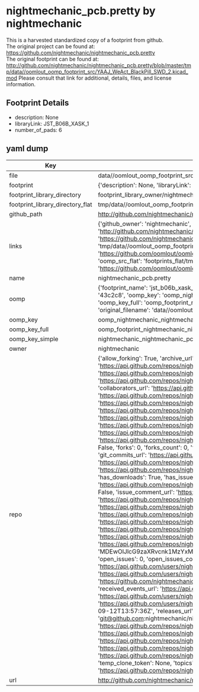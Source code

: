 # nightmechanic_pcb.pretty by nightmechanic  
This is a harvested standardized copy of a footprint from github.  
The original project can be found at:  
https://github.com/nightmechanic/nightmechanic_pcb.pretty  
The original footprint can be found at:
http://github.com/nightmechanic/nightmechanic_pcb.pretty/blob/master/tmp/data//oomlout_oomp_footprint_src/YAAJ_WeAct_BlackPill_SWD_2.kicad_mod
Please consult that link for additional, details, files, and license information.  
## Footprint Details
* description: None  
* libraryLink: JST_B06B_XASK_1  
* number_of_pads: 6  
## yaml dump  
| Key | Value |  
| --- | --- |  
| file | data//oomlout_oomp_footprint_src/nightmechanic_pcb.pretty/JST_B06B_XASK_1.kicad_mod |  
| footprint | {'description': None, 'libraryLink': 'JST_B06B_XASK_1', 'number_of_pads': 6} |  
| footprint_library_directory | footprint_library_owner/nightmechanic_nightmechanic_pcb.pretty |  
| footprint_library_directory_flat | tmp/data//oomlout_oomp_footprint_src/footprints_flat/nightmechanic_nightmechanic_pcb_jst_b06b_xask_1/working |  
| github_path | http://github.com/nightmechanic/nightmechanic_pcb.pretty/blob/master/tmp/data//oomlout_oomp_footprint_src/JST_B06B_XASK_1.kicad_mod |  
| links | {'github_owner': 'nightmechanic', 'github_repo_name': 'nightmechanic_pcb.pretty', 'github_src': 'http://github.com/nightmechanic/nightmechanic_pcb.pretty/blob/master/tmp/data//oomlout_oomp_footprint_src/YAAJ_WeAct_BlackPill_SWD_2.kicad_mod', 'github_src_repo': 'https://github.com/nightmechanic/nightmechanic_pcb.pretty', 'oomp_bot': 'tmp/data//oomlout_oomp_footprint_src/footprints/nightmechanic_nightmechanic_pcb_jst_b06b_xask_1/working', 'oomp_bot_github': 'https://github.com/oomlout/oomlout_oomp_footprint_bot/tree/main/tmp/data//oomlout_oomp_footprint_src/footprints/nightmechanic_nightmechanic_pcb_jst_b06b_xask_1/working', 'oomp_src_flat': 'footprints_flat/tmp/data//oomlout_oomp_footprint_src/footprints_flat/nightmechanic_nightmechanic_pcb_jst_b06b_xask_1/working', 'oomp_src_flat_github': 'https://github.com/oomlout/oomlout_oomp_footprint_src/tree/main/tmp/data//oomlout_oomp_footprint_src/footprints_flat/nightmechanic_nightmechanic_pcb_jst_b06b_xask_1/working'} |  
| name | nightmechanic_pcb.pretty |  
| oomp | {'footprint_name': 'jst_b06b_xask_1', 'library_name': 'nightmechanic_pcb', 'md5': '43c2c83410707812840767927529d0d6', 'md5_10': '43c2c83410', 'md5_5': '43c2c', 'md5_6': '43c2c8', 'oomp_key': 'oomp_nightmechanic_nightmechanic_pcb_jst_b06b_xask_1', 'oomp_key_extra': 'oomp_footprint_nightmechanic_nightmechanic_pcb_jst_b06b_xask_1', 'oomp_key_full': 'oomp_footprint_nightmechanic_nightmechanic_pcb_jst_b06b_xask_1_43c2c8', 'oomp_key_simple': 'nightmechanic_nightmechanic_pcb_jst_b06b_xask_1', 'original_filename': 'data//oomlout_oomp_footprint_src/nightmechanic_pcb.pretty/JST_B06B_XASK_1.kicad_mod', 'owner_name': 'nightmechanic'} |  
| oomp_key | oomp_nightmechanic_nightmechanic_pcb_jst_b06b_xask_1 |  
| oomp_key_full | oomp_footprint_nightmechanic_nightmechanic_pcb_jst_b06b_xask_1 |  
| oomp_key_simple | nightmechanic_nightmechanic_pcb_jst_b06b_xask_1 |  
| owner | nightmechanic |  
| repo | {'allow_forking': True, 'archive_url': 'https://api.github.com/repos/nightmechanic/nightmechanic_pcb.pretty/{archive_format}{/ref}', 'archived': False, 'assignees_url': 'https://api.github.com/repos/nightmechanic/nightmechanic_pcb.pretty/assignees{/user}', 'blobs_url': 'https://api.github.com/repos/nightmechanic/nightmechanic_pcb.pretty/git/blobs{/sha}', 'branches_url': 'https://api.github.com/repos/nightmechanic/nightmechanic_pcb.pretty/branches{/branch}', 'clone_url': 'https://github.com/nightmechanic/nightmechanic_pcb.pretty.git', 'collaborators_url': 'https://api.github.com/repos/nightmechanic/nightmechanic_pcb.pretty/collaborators{/collaborator}', 'comments_url': 'https://api.github.com/repos/nightmechanic/nightmechanic_pcb.pretty/comments{/number}', 'commits_url': 'https://api.github.com/repos/nightmechanic/nightmechanic_pcb.pretty/commits{/sha}', 'compare_url': 'https://api.github.com/repos/nightmechanic/nightmechanic_pcb.pretty/compare/{base}...{head}', 'contents_url': 'https://api.github.com/repos/nightmechanic/nightmechanic_pcb.pretty/contents/{+path}', 'contributors_url': 'https://api.github.com/repos/nightmechanic/nightmechanic_pcb.pretty/contributors', 'created_at': '2016-03-10T20:00:26Z', 'default_branch': 'master', 'deployments_url': 'https://api.github.com/repos/nightmechanic/nightmechanic_pcb.pretty/deployments', 'description': 'Kicad module library', 'disabled': False, 'downloads_url': 'https://api.github.com/repos/nightmechanic/nightmechanic_pcb.pretty/downloads', 'events_url': 'https://api.github.com/repos/nightmechanic/nightmechanic_pcb.pretty/events', 'fork': False, 'forks': 0, 'forks_count': 0, 'forks_url': 'https://api.github.com/repos/nightmechanic/nightmechanic_pcb.pretty/forks', 'full_name': 'nightmechanic/nightmechanic_pcb.pretty', 'git_commits_url': 'https://api.github.com/repos/nightmechanic/nightmechanic_pcb.pretty/git/commits{/sha}', 'git_refs_url': 'https://api.github.com/repos/nightmechanic/nightmechanic_pcb.pretty/git/refs{/sha}', 'git_tags_url': 'https://api.github.com/repos/nightmechanic/nightmechanic_pcb.pretty/git/tags{/sha}', 'git_url': 'git://github.com/nightmechanic/nightmechanic_pcb.pretty.git', 'has_discussions': False, 'has_downloads': True, 'has_issues': True, 'has_pages': False, 'has_projects': True, 'has_wiki': True, 'homepage': None, 'hooks_url': 'https://api.github.com/repos/nightmechanic/nightmechanic_pcb.pretty/hooks', 'html_url': 'https://github.com/nightmechanic/nightmechanic_pcb.pretty', 'id': 53613076, 'is_template': False, 'issue_comment_url': 'https://api.github.com/repos/nightmechanic/nightmechanic_pcb.pretty/issues/comments{/number}', 'issue_events_url': 'https://api.github.com/repos/nightmechanic/nightmechanic_pcb.pretty/issues/events{/number}', 'issues_url': 'https://api.github.com/repos/nightmechanic/nightmechanic_pcb.pretty/issues{/number}', 'keys_url': 'https://api.github.com/repos/nightmechanic/nightmechanic_pcb.pretty/keys{/key_id}', 'labels_url': 'https://api.github.com/repos/nightmechanic/nightmechanic_pcb.pretty/labels{/name}', 'language': None, 'languages_url': 'https://api.github.com/repos/nightmechanic/nightmechanic_pcb.pretty/languages', 'license': None, 'merges_url': 'https://api.github.com/repos/nightmechanic/nightmechanic_pcb.pretty/merges', 'milestones_url': 'https://api.github.com/repos/nightmechanic/nightmechanic_pcb.pretty/milestones{/number}', 'mirror_url': None, 'name': 'nightmechanic_pcb.pretty', 'network_count': 0, 'node_id': 'MDEwOlJlcG9zaXRvcnk1MzYxMzA3Ng==', 'notifications_url': 'https://api.github.com/repos/nightmechanic/nightmechanic_pcb.pretty/notifications{?since,all,participating}', 'open_issues': 0, 'open_issues_count': 0, 'owner': {'avatar_url': 'https://avatars.githubusercontent.com/u/1254429?v=4', 'events_url': 'https://api.github.com/users/nightmechanic/events{/privacy}', 'followers_url': 'https://api.github.com/users/nightmechanic/followers', 'following_url': 'https://api.github.com/users/nightmechanic/following{/other_user}', 'gists_url': 'https://api.github.com/users/nightmechanic/gists{/gist_id}', 'gravatar_id': '', 'html_url': 'https://github.com/nightmechanic', 'id': 1254429, 'login': 'nightmechanic', 'node_id': 'MDQ6VXNlcjEyNTQ0Mjk=', 'organizations_url': 'https://api.github.com/users/nightmechanic/orgs', 'received_events_url': 'https://api.github.com/users/nightmechanic/received_events', 'repos_url': 'https://api.github.com/users/nightmechanic/repos', 'site_admin': False, 'starred_url': 'https://api.github.com/users/nightmechanic/starred{/owner}{/repo}', 'subscriptions_url': 'https://api.github.com/users/nightmechanic/subscriptions', 'type': 'User', 'url': 'https://api.github.com/users/nightmechanic'}, 'private': False, 'pulls_url': 'https://api.github.com/repos/nightmechanic/nightmechanic_pcb.pretty/pulls{/number}', 'pushed_at': '2022-09-12T13:57:36Z', 'releases_url': 'https://api.github.com/repos/nightmechanic/nightmechanic_pcb.pretty/releases{/id}', 'size': 959, 'ssh_url': 'git@github.com:nightmechanic/nightmechanic_pcb.pretty.git', 'stargazers_count': 0, 'stargazers_url': 'https://api.github.com/repos/nightmechanic/nightmechanic_pcb.pretty/stargazers', 'statuses_url': 'https://api.github.com/repos/nightmechanic/nightmechanic_pcb.pretty/statuses/{sha}', 'subscribers_count': 1, 'subscribers_url': 'https://api.github.com/repos/nightmechanic/nightmechanic_pcb.pretty/subscribers', 'subscription_url': 'https://api.github.com/repos/nightmechanic/nightmechanic_pcb.pretty/subscription', 'svn_url': 'https://github.com/nightmechanic/nightmechanic_pcb.pretty', 'tags_url': 'https://api.github.com/repos/nightmechanic/nightmechanic_pcb.pretty/tags', 'teams_url': 'https://api.github.com/repos/nightmechanic/nightmechanic_pcb.pretty/teams', 'temp_clone_token': None, 'topics': [], 'trees_url': 'https://api.github.com/repos/nightmechanic/nightmechanic_pcb.pretty/git/trees{/sha}', 'updated_at': '2022-09-11T21:59:20Z', 'url': 'https://api.github.com/repos/nightmechanic/nightmechanic_pcb.pretty', 'visibility': 'public', 'watchers': 0, 'watchers_count': 0, 'web_commit_signoff_required': False} |  
| url | http://github.com/nightmechanic/nightmechanic_pcb.pretty |  

